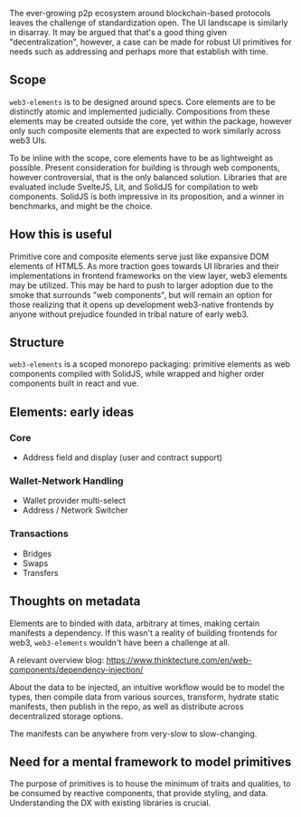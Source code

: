 The ever-growing p2p ecosystem around blockchain-based protocols leaves the challenge of standardization open. The UI landscape is similarly in disarray. It may be argued that that's a good thing given "decentralization", however, a case can be made for robust UI primitives for needs such as addressing and perhaps more that establish with time.

## Scope

`web3-elements` is to be designed around specs. Core elements are to be distinctly atomic and implemented judicially. Compositions from these elements may be created outside the core, yet within the package, however only such composite elements that are expected to work similarly across web3 UIs.

To be inline with the scope, core elements have to be as lightweight as possible. Present consideration for building is through web components, however controversial, that is the only balanced solution. Libraries that are evaluated include SvelteJS, Lit, and SolidJS for compilation to web components. SolidJS is both impressive in its proposition, and a winner in benchmarks, and might be the choice.

## How this is useful

Primitive core and composite elements serve just like expansive DOM elements of HTML5. As more traction goes towards UI libraries and their implementations in frontend frameworks on the view layer, web3 elements may be utilized. This may be hard to push to larger adoption due to the smoke that surrounds "web components", but will remain an option for those realizing that it opens up development web3-native frontends by anyone without prejudice founded in tribal nature of early web3.

## Structure

`web3-elements` is a scoped monorepo packaging: primitive elements as web components compiled with SolidJS, while wrapped and higher order components built in react and vue.

## Elements: early ideas

### Core

- Address field and display (user and contract support)

### Wallet-Network Handling

- Wallet provider multi-select
- Address / Network Switcher

### Transactions

- Bridges
- Swaps
- Transfers

## Thoughts on metadata

Elements are to binded with data, arbitrary at times, making certain manifests a dependency. If this wasn't a reality of building frontends for web3, `web3-elements` wouldn't have been a challenge at all.

A relevant overview blog: https://www.thinktecture.com/en/web-components/dependency-injection/

About the data to be injected, an intuitive workflow would be to model the types, then compile data from various sources, transform, hydrate static manifests, then publish in the repo, as well as distribute across decentralized storage options.

The manifests can be anywhere from very-slow to slow-changing.

## Need for a mental framework to model primitives

The purpose of primitives is to house the minimum of traits and qualities, to be consumed by reactive components, that provide styling, and data. Understanding the DX with existing libraries is crucial.